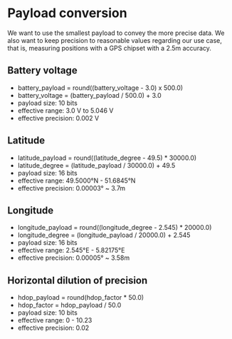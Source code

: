 # Payload conversion

We want to use the smallest payload to convey the more precise data.
We also want to keep precision to reasonable values regarding our use case, that is, measuring positions with a GPS chipset with a 2.5m accuracy.

## Battery voltage

* battery_payload = round((battery_voltage - 3.0) x 500.0)
* battery_voltage = (battery_payload / 500.0) + 3.0
* payload size: 10 bits
* effective range: 3.0 V to 5.046 V
* effective precision: 0.002 V

## Latitude

* latitude_payload = round((latitude_degree - 49.5) * 30000.0)
* latitude_degree = (latitude_payload / 30000.0) + 49.5
* payload size: 16 bits
* effective range: 49.5000°N - 51.6845°N
* effective precision: 0.00003° ~ 3.7m

## Longitude

* longitude_payload = round((longitude_degree - 2.545) * 20000.0)
* longitude_degree = (longitude_payload / 20000.0) + 2.545 
* payload size: 16 bits
* effective range: 2.545°E - 5.82175°E
* effective precision: 0.00005° ~ 3.58m 

## Horizontal dilution of precision

* hdop_payload = round(hdop_factor * 50.0)
* hdop_factor = hdop_payload / 50.0
* payload size: 10 bits
* effective range: 0 - 10.23
* effective precision: 0.02
